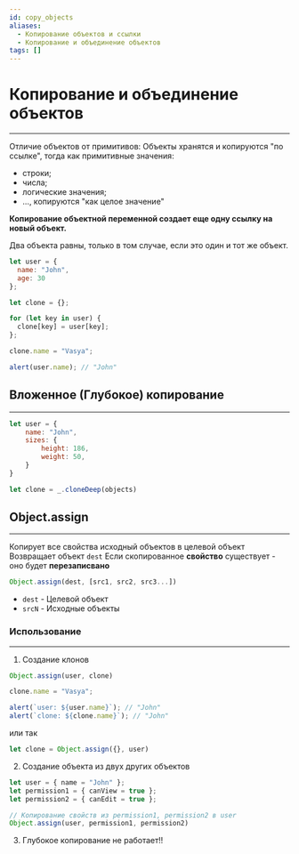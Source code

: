 ```yaml
---
id: copy_objects
aliases:
  - Копирование объектов и ссылки
  - Копирование и объединение объектов
tags: []
---
```


# Копирование и объединение объектов
---
Отличие объектов от примитивов:
Объекты хранятся и копируются "по ссылке", тогда как примитивные значения:
- строки;
- числа;
- логические значения;
- ..., копируются "как целое значение"

**Копирование объектной переменной создает еще одну ссылку на новый объект.**

Два объекта равны, только в том случае, если это один и тот же объект.

```js
let user = {
  name: "John",
  age: 30
};

let clone = {};

for (let key in user) {
  clone[key] = user[key];
};

clone.name = "Vasya";

alert(user.name); // "John"
```

## Вложенное (Глубокое) копирование
---
```js
let user = {
    name: "John",
    sizes: {
        height: 186,
        weight: 50,
    }
}

let clone = _.cloneDeep(objects)
```


## Object.assign
---

Копирует все свойства исходный объектов в целевой объект
Возвращает объект `dest`
Если скопированное **свойство** существует - оно будет **перезаписвано**
```js
Object.assign(dest, [src1, src2, src3...])
```
- `dest` - Целевой объект
- `srcN` - Исходные объекты

### Использование
---

1. Создание клонов
```js
Object.assign(user, clone)

clone.name = "Vasya";

alert(`user: ${user.name}`); // "John"
alert(`clone: ${clone.name}`); // "John"
```
или так
```js
let clone = Object.assign({}, user)
```

2. Создание объекта из двух других объектов
```js
let user = { name = "John" };
let permission1 = { canView = true };
let permission2 = { canEdit = true };

// Копирование свойств из permission1, permission2 в user
Object.assign(user, permission1, permission2)
```

3. Глубокое копирование не работает!!

